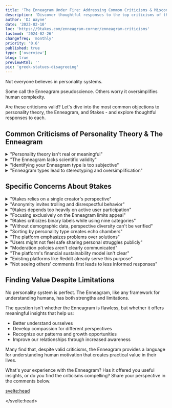 ```yaml
---
title: 'The Enneagram Under Fire: Addressing Common Criticisms & Misconceptions'
description: 'Discover thoughtful responses to the top criticisms of the Enneagram personality system - from scientific validity concerns to stereotyping fears and beyond.'
author: 'DJ Wayne'
date: '2023-02-10'
loc: 'https://9takes.com/enneagram-corner/enneagram-criticisms'
lastmod: '2024-02-26'
changefreq: 'monthly'
priority: '0.6'
published: true
type: ['overview']
blog: true
previewHtml: ''
pic: 'greek-statues-disagreeing'
---
```


<script>
</script>

<p class="firstLetter">Not everyone believes in personality systems.</p>

Some call the Enneagram pseudoscience. Others worry it oversimplifies human complexity.

Are these criticisms valid? Let's dive into the most common objections to personality theory, the Enneagram, and 9takes - and explore thoughtful responses to each.

## Common Criticisms of Personality Theory & The Enneagram

<details>
  <summary class="accordion">"Personality theory isn't real or meaningful"</summary>
  <div class="panel">
  <figure>
     <img loading="lazy" src="/personality-snippet.webp" alt="personality definition" title="personality definition from google" class="small-absolute" />
    <figcaption>personality definition from google</figcaption>
  </figure>
    
  Think about the people in your life.

Why do you click instantly with some but clash with others? Why do certain friends light up at parties while others recharge in solitude?

These consistent patterns of behavior, thinking, and feeling are what we call personality.

No two humans are identical - we each have unique fingerprints of character. But within our differences, clear patterns emerge. These observable patterns form the foundation of personality theory.

Personality isn't just academic theory - it's your lived experience every day as you navigate relationships with the diverse humans around you.

  </div>
</details>

<details>
  <summary class="accordion">"The Enneagram lacks scientific validity"</summary>
  <div class="panel" style="margin: 16px 0">
  
  This criticism has merit - but misses the point.

The Enneagram was never designed as a scientific measuring tool like a blood pressure test. It's a framework for understanding human motivation and behavior patterns.

Most meaningful human experiences resist simple measurement. How do you quantify love? Measure wisdom? Calculate courage?

The Big 5 personality assessment, though widely accepted in academia, emerged from statistical analysis rather than theory. It measures what's easy to observe and quantify - potentially missing deeper truths about human nature that resist neat measurement.

The Enneagram operates at the intersection of psychology and philosophy. It integrates theoretical understanding with observational data, creating a framework that explores both measurable behavior and the less tangible dimensions of human experience.

Ask yourself: How much do we truly understand about emotions scientifically? <a href="/blog/experiment">Test your own understanding with this 2-minute experiment.</a>

  </div>
</details>

<details>
  <summary class="accordion">"Identifying your Enneagram type is too subjective"</summary>
  <div class="panel" style="margin: 16px 0">
  
  Self-typing is indeed subjective. This isn't a bug - it's a feature.

The process of discovering your type invites deep self-reflection. As you explore different type descriptions, you're forced to confront uncomfortable questions:

- What truly motivates you beneath the surface?
- What fears drive your behavior when you're stressed?
- Which patterns do you repeat without realizing it?

This journey of self-discovery creates value regardless of perfect accuracy. Many find that their understanding evolves over time as they peel back layers of self-awareness.

Need help finding your type? Check out our <a href="/enneagram-corner/beginners-guide-to-determining-your-enneagram-type">comprehensive guide to determining your Enneagram type.</a>

  </div>
</details>

<details>
  <summary class="accordion">"Enneagram types lead to stereotyping and oversimplification"</summary>
  <div class="panel" style="margin: 16px 0">
  
  This concern touches on a real risk with any personality system.

The Enneagram isn't meant to be a box that limits you - it's a starting point for exploration. Your type isn't your destiny or your entire identity.

Think of your Enneagram type as a lens through which you tend to see the world, not a rigid script you must follow.

The most sophisticated Enneagram teachers emphasize that:

- Each type contains infinite variety
- No two people of the same type are identical
- Everyone uses all nine strategies, but tends to favor one
- Growth involves integrating aspects of all types

The goal isn't to label and dismiss ("Oh, he's just being a typical Four") but to understand with compassion ("I see how his Four perspective shapes his response to this situation").

  </div>
</details>

## Specific Concerns About 9takes

<details>
  <summary class="accordion">"9takes relies on a single creator's perspective"</summary>
  <div class="panel" style="margin: 16px 0">
  
  Valid point. Any platform benefits from diverse viewpoints.

However, many innovative platforms begin with a single passionate founder. The initial vision often comes from one mind before expanding to include wider perspectives.

As 9takes grows, the community itself provides the diversity of thought through discussions and contributions. The platform becomes a vessel for many voices rather than a single perspective.

Great ideas often start with one person asking "What if?" - but truly thrive when many minds build upon that foundation.

  </div>
</details>

<details>
  <summary class="accordion">"Anonymity invites trolling and disrespectful behavior"</summary>
  <div class="panel" style="margin: 16px 0">
  
  The double-edged sword of anonymity is real.

At its best, anonymity creates psychological safety for honest expression. People share vulnerable truths they might never reveal under their real names.

At its worst, anonymity removes accountability and enables harmful behavior.

The solution isn't eliminating anonymity but balancing it with thoughtful community guidelines and moderation. As 9takes evolves, developing these guardrails remains a priority.

The goal: preserve the freedom that anonymity provides while minimizing its potential harms.

  </div>
</details>

<details>
  <summary class="accordion">"9takes depends too heavily on active user participation"</summary>
  <div class="panel" style="margin: 16px 0">
  
  This is true - but it's true of every social platform ever created.

Twitter without tweets, Reddit without posts, YouTube without videos - all would be empty shells. The value of social platforms emerges directly from user contributions.

What makes platforms thrive is creating the right environment and incentives for meaningful participation. 9takes focuses on fostering thoughtful discourse through its unique structure.

As with any community, what you give shapes what you receive.

  </div>
</details>

<details>
  <summary class="accordion">"Focusing exclusively on the Enneagram limits appeal"</summary>
  <div class="panel" style="margin: 16px 0">
  
  Specialization is a strategic choice, not a limitation.

The Enneagram uniquely <a href="/enneagram-corner/philosophy-psychology-and-the-enneagram">bridges psychology and philosophy</a>, offering profound insights into human motivation. Its influence continues to grow across therapy, business, spirituality, and personal development.

Rather than trying to be everything to everyone, 9takes has chosen depth over breadth. This focused approach allows for richer, more nuanced conversations than would be possible with a more generalized framework.

We believe the Enneagram will eventually become part of the common vernacular as more people discover its practical value for understanding themselves and others.

  </div>
</details>

<details>
  <summary class="accordion">"9takes criticizes binary labels while using nine categories"</summary>
  <div class="panel" style="margin: 16px 0">
  
  This apparent contradiction deserves exploration.

The key difference: the Enneagram doesn't label people as "good/bad" or "rational/irrational." Instead, it recognizes nine equally valid perspectives, each with strengths and challenges.

Categories become problematic when they:

1. Establish a hierarchy (some types are "better" than others)
2. Limit potential (you can never be more than your type)
3. Oversimplify complexity (reducing people to stereotypes)

The Enneagram, properly understood, does none of these things. It provides a map of human motivation that honors diversity while seeking common patterns.

The goal isn't judgment but understanding - not simplification but illumination of our complex inner landscapes.

  </div>
</details>

<details>
  <summary class="accordion">"Without demographic data, perspective diversity can't be verified"</summary>
  <div class="panel" style="margin: 16px 0">
  
  Demographics don't guarantee diverse perspectives.

Two people with identical demographic profiles can hold wildly different viewpoints. Conversely, people from different backgrounds may share similar outlooks.

The intentional choice not to collect demographic data prevents superficial diversity metrics that might create a false sense of representational success.

True perspective diversity emerges from varied life experiences, values, and thought patterns - not from checking demographic boxes.

The Enneagram itself provides a framework for ensuring nine fundamentally different worldviews are represented in discussions.

  </div>
</details>

<details>
  <summary class="accordion">"Sorting by personality type creates echo chambers"</summary>
  <div class="panel" style="margin: 16px 0">
  
  Echo chambers form when similar perspectives reinforce each other without challenge.

9takes takes a different approach. By making different viewpoints visible and sortable by type, users can intentionally explore perspectives unlike their own.

Rather than algorithms that silently feed you more of what you already agree with, 9takes makes the full spectrum of viewpoints accessible and categorized.

The platform is designed specifically to help people understand mindsets different from their own - the opposite of traditional echo chambers.

  </div>
</details>

<details>
  <summary class="accordion">"The platform emphasizes problems over solutions"</summary>
  <div class="panel" style="margin: 16px 0">
  
  Questions open doors that declarations close.

Curiosity and questioning form the foundation of learning and growth. When we approach topics with curiosity rather than certainty, we create space for new understanding.

That said, balancing inquiry with practical application matters. The most valuable discussions often move from "What's happening?" to "What can we do about it?"

As 9takes evolves, creating space for both exploration and solution-finding remains an important goal.

  </div>
</details>

<details>
  <summary class="accordion">"Users might not feel safe sharing personal struggles publicly"</summary>
  <div class="panel" style="margin: 16px 0">
  
  Vulnerability requires psychological safety.

The anonymity of 9takes intentionally creates a space where people can share authentic experiences without fear of judgment affecting their personal or professional lives.

Many find it easier to express difficult truths under the protection of anonymity - sharing insights they would never attach to their real name.

As the platform grows, continuing to nurture a culture of respect and empathy remains essential for maintaining this safe space for honest expression.

  </div>
</details>

<details>
  <summary class="accordion">"Moderation policies aren't clearly communicated"</summary>
  <div class="panel" style="margin: 16px 0">
  
  Transparency builds trust in any community.

As a developing platform, 9takes continues to refine its approach to moderation. Clear communication about community guidelines helps set expectations and create a shared understanding of acceptable behavior.

Balancing free expression with reasonable boundaries presents ongoing challenges for any discussion platform. The goal is fostering authentic conversation while protecting users from harassment or harm.

Feedback on moderation approaches is always welcome as the platform evolves.

  </div>
</details>

<details>
  <summary class="accordion">"The platform's financial sustainability model isn't clear"</summary>
  <div class="panel" style="margin: 16px 0">
  
  Sustainable platforms require sustainable business models.

As 9takes continues to develop, exploring viable financial approaches that align with its core values remains an ongoing process.

The challenge: balancing necessary revenue generation with preserving the user experience and avoiding models that compromise data privacy or discussion quality.

Many successful platforms evolve their business model as they grow, experimenting with approaches that support their unique value proposition.

  </div>
</details>

<details>
  <summary class="accordion">"Existing platforms like Reddit already serve this purpose"</summary>
  <div class="panel" style="margin: 16px 0">
  
  General discussion platforms serve different needs than specialized ones.

While Reddit offers breadth, 9takes offers depth through its Enneagram-focused approach. This specialization creates unique possibilities for understanding diverse perspectives through a consistent framework.

The structured approach to discussions - organizing perspectives by type - provides insights difficult to achieve on general forums where viewpoints aren't systematically categorized.

Many users find value in both general platforms and specialized ones that serve specific interests or approaches.

  </div>
</details>

<details>
  <summary class="accordion">"Not seeing others' comments first leads to less informed responses"</summary>
  <div class="panel" style="margin: 16px 0">
  
  This design choice serves a deliberate purpose.

By asking users to share their authentic perspective before seeing others' comments, 9takes prevents the bandwagon effect where early comments disproportionately influence the conversation.

This approach:

- Encourages independent thinking
- Prevents social conformity bias
- Captures more diverse initial reactions
- Gives equal visibility to all viewpoints

The goal isn't having the most informed first response, but rather capturing genuine diversity of thought before consensus forms.

  </div>
</details>

## Finding Value Despite Limitations

No personality system is perfect. The Enneagram, like any framework for understanding humans, has both strengths and limitations.

The question isn't whether the Enneagram is flawless, but whether it offers meaningful insights that help us:

- Better understand ourselves
- Develop compassion for different perspectives
- Recognize our patterns and growth opportunities
- Improve our relationships through increased awareness

Many find that, despite valid criticisms, the Enneagram provides a language for understanding human motivation that creates practical value in their lives.

What's your experience with the Enneagram? Has it offered you useful insights, or do you find the criticisms compelling? Share your perspective in the comments below.

<svelte:head>

 <script type="application/ld+json">
    {
  "@context": "http://schema.org",
  "@graph": [
    {
      "@type": "Article",
      "articleBody": "This article addresses common criticisms of the Enneagram personality system and the 9takes platform. It explores concerns about scientific validity, stereotyping risks, subjective typing, and potential echo chambers. Each criticism is examined thoughtfully with balanced responses that acknowledge limitations while highlighting the practical value many find in the Enneagram framework.",
      "creator": {
        "@type": "Person",
        "name": "DJ Wayne",
        "sameAs": ["https://www.instagram.com/djwayne3/", "https://www.youtube.com/@djwayne3", "https://www.linkedin.com/in/davidtwayne/", "https://twitter.com/djwayne3"
        ]
      },
      "author": {
        "@type": "Person",
        "name": "DJ Wayne",
        "sameAs": ["https://www.instagram.com/djwayne3/", "https://www.youtube.com/@djwayne3", "https://www.linkedin.com/in/davidtwayne/", "https://twitter.com/djwayne3"
        ]
      },
      "dateModified": {
        "@type": "Date",
        "@value": "2024-02-26"
      },
      "datePublished": {
        "@type": "Date",
        "@value": "2023-02-10"
      },
      "description": "Explore thoughtful responses to common Enneagram criticisms including questions about scientific validity, stereotyping concerns, and practical application challenges. Discover why many find value in this personality system despite its limitations.",
      "headline": "The Enneagram Under Fire: Addressing Common Criticisms & Misconceptions",
      "mainEntityOfPage": {
        "@id": "https://9takes.com/enneagram-corner/enneagram-criticisms",
        "@type": "WebPage"
      },
      "image": {
        "@type": "ImageObject",
        "height": 900,
        "url": "https://9takes.com/blogs/greek-statues-disagreeing.webp",
        "width": 900
      },
      "keywords": ["enneagram criticisms", "enneagram scientific validity", "personality theory limitations", "enneagram stereotyping", "personality test accuracy", "enneagram pseudoscience", "personality framework limitations", "enneagram vs big five", "personality type criticism"],
      "mentions": {
              "@type": "Thing",
              "name": "Enneagram of Personality",
              "description": "The Enneagram of Personality or simply the Enneagram is a model of the human psyche which is principally understood and taught as a typology of nine interconnected personality types. Although the origins and history of ideas associated with the Enneagram of Personality are disputed contemporary approaches are principally derived from the teachings of the Bolivian psycho-spiritual teacher Oscar Ichazo from the 1950s and the Chilean psychiatrist Claudio Naranjo from the 1970s",
              "SameAs": [
                  "https://www.wikidata.org/wiki/Q273047",
                  "http://en.wikipedia.org/wiki/Enneagram_of_Personality"
              ]
      },
      "publisher": {
        "@type": "Organization",
        "sameAs": ["https://www.instagram.com/9takesdotcom/", "https://twitter.com/9takesdotcom"],
        "logo": {
          "@type": "ImageObject",
          "url": "https://9takes.com/brand/aero.png"
        },
        "name": "9takes"
      }
    },
    {
      "@type": "FAQPage",
      "mainEntity": [
        {
          "@type": "Question",
          "acceptedAnswer": {
            "@type": "Answer",
            "text": "The primary criticism of the Enneagram is its lack of empirical validation by traditional scientific standards. Critics note that it hasn't undergone the same rigorous testing as some other personality frameworks. However, supporters argue that the Enneagram was never designed to be a scientific measuring tool but rather a framework for understanding human motivation. They suggest its value lies in practical application and self-insight rather than empirical measurement."
          },
          "name": "What is the main criticism of the Enneagram personality system?"
        },
        {
          "@type": "Question",
          "acceptedAnswer": {
            "@type": "Answer",
            "text": "Critics worry that Enneagram typing may lead to stereotyping and oversimplification of complex human personalities. There's concern that people might be reduced to their type description, limiting recognition of their uniqueness. Supporters counter that sophisticated Enneagram teaching emphasizes that each type contains infinite variety, no two people of the same type are identical, everyone uses all nine strategies to some degree, and growth involves integrating aspects of all types."
          },
          "name": "Does the Enneagram lead to stereotyping and oversimplification?"
        },
        {
          "@type": "Question",
          "acceptedAnswer": {
            "@type": "Answer",
            "text": "Identifying your Enneagram type is subjective, which critics see as a weakness. Without objective measurement, people may mistype themselves or receive inconsistent results. However, proponents view this subjectivity as a feature rather than a bug. The process of discovering your type invites deep self-reflection about your core motivations, fears, and patterns. This journey of self-discovery creates value regardless of perfect accuracy, and many find their understanding evolves over time."
          },
          "name": "How accurate is Enneagram typing given its subjective nature?"
        },
        {
          "@type": "Question",
          "acceptedAnswer": {
            "@type": "Answer",
            "text": "The Big 5 personality assessment has stronger empirical validation in academic psychology than the Enneagram. However, the Enneagram offers insights into motivation and core drives that the Big 5 doesn't address. The Big 5 emerged from statistical analysis and measures observable traits, while the Enneagram explores the 'why' behind behavior. Many find value in both systems for different purposes - the Big 5 for scientific research and the Enneagram for personal growth and understanding underlying motivations."
          },
          "name": "How does the Enneagram compare to scientifically-validated personality models like the Big 5?"
        },
        {
          "@type": "Question",
          "acceptedAnswer": {
            "@type": "Answer",
            "text": "Despite valid criticisms, many people find practical value in the Enneagram through: 1) Increased self-awareness and understanding of their own patterns, 2) Greater compassion for different perspectives and ways of being in the world, 3) A framework for personal growth and development of underutilized aspects of themselves, 4) Improved relationships through better understanding of others' motivations and fears, and 5) A language for discussing personality differences that goes beyond simple trait descriptions."
          },
          "name": "Why do people find the Enneagram valuable despite its limitations?"
        }
      ]
    }
  ]
}
</script>

</svelte:head>

<style lang="scss">
</style>
